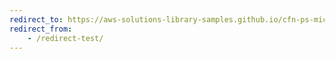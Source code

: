 ```yaml
---
redirect_to: https://aws-solutions-library-samples.github.io/cfn-ps-microsoft-activedirectory/
redirect_from:
    - /redirect-test/
---
```

